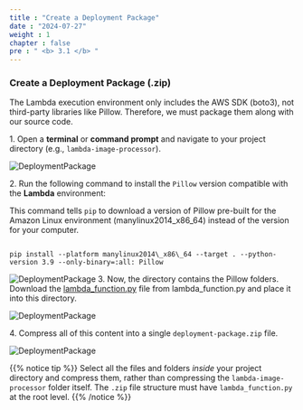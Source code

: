 ```yaml
---
title : "Create a Deployment Package"
date : "2024-07-27"
weight : 1
chapter : false
pre : " <b> 3.1 </b> "
---
```


### Create a Deployment Package (.zip)

The Lambda execution environment only includes the AWS SDK (boto3), not third-party libraries like Pillow. Therefore, we must package them along with our source code.

1\. Open a **terminal** or **command prompt** and navigate to your project directory (e.g., `lambda-image-processor`).

![DeploymentPackage](/images/image28.png)

2\. Run the following command to install the `Pillow` version compatible with the **Lambda** environment:

This command tells `pip` to download a version of Pillow pre-built for the Amazon Linux environment (manylinux2014\_x86\_64) instead of the version for your computer.
```

pip install --platform manylinux2014\_x86\_64 --target . --python-version 3.9 --only-binary=:all: Pillow

```

![DeploymentPackage](/images/image30.png)
3\. Now, the directory contains the Pillow folders. Download the [lambda_function.py](https://github.com/vuthanhphat98/Internship/blob/1bdc58ccd9772fee0e169e0047554f925458ddbc/submissions/VuThanhPhat/project-proposal/sourcecode/lambda_function.py) file from lambda_function.py and place it into this directory.

![DeploymentPackage](/images/image7.png)

4\. Compress all of this content into a single `deployment-package.zip` file.

![DeploymentPackage](/images/image36.png)

{{% notice tip %}}
Select all the files and folders *inside* your project directory and compress them, rather than compressing the `lambda-image-processor` folder itself. The `.zip` file structure must have `lambda_function.py` at the root level.
{{% /notice %}}
